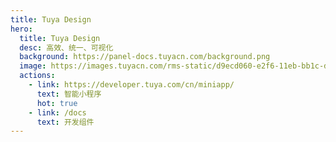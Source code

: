 ```yaml
---
title: Tuya Design
hero:
  title: Tuya Design
  desc: 高效、统一、可视化
  background: https://panel-docs.tuyacn.com/background.png
  image: https://images.tuyacn.com/rms-static/d9ecd060-e2f6-11eb-bb1c-dd1a7461f245-1626083541094.svg?tyName=20210712tuya-logo-2x.svg
  actions:
    - link: https://developer.tuya.com/cn/miniapp/
      text: 智能小程序
      hot: true
    - link: /docs
      text: 开发组件
---
```

